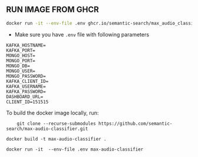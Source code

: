 ## RUN IMAGE FROM GHCR 

```sh
docker run -it --env-file .env ghcr.io/semantic-search/max_audio_classifier:latest
```

- Make sure you have `.env` file with following parameters
```.env
KAFKA_HOSTNAME=
KAFKA_PORT=
MONGO_HOST=
MONGO_PORT=
MONGO_DB=
MONGO_USER=
MONGO_PASSWORD=
KAFKA_CLIENT_ID=
KAFKA_USERNAME=
KAFKA_PASSWORD=
DASHBOARD_URL=
CLIENT_ID=151515
```

To build the docker image locally, run: 

```git
    git clone --recurse-submodules https://github.com/semantic-search/max-audio-classifier.git
```

```
docker build -t max-audio-classifier .
```

```
docker run -it  --env-file .env max-audio-classifier
```


